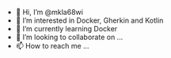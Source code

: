 - 👋 Hi, I’m @mkla68wi
- 👀 I’m interested in Docker, Gherkin and Kotlin
- 🌱 I’m currently learning Docker
- 💞️ I’m looking to collaborate on ...
- 📫 How to reach me ...

<!---
mkla68wi/mkla68wi is a ✨ special ✨ repository because its `README.md` (this file) appears on your GitHub profile.
You can click the Preview link to take a look at your changes.
--->

